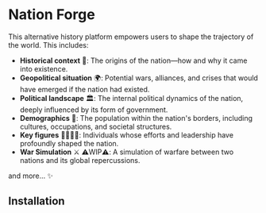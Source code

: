 
# Nation Forge

This alternative history platform empowers users to shape the trajectory of the world. This includes:

- **Historical context** 📜: The origins of the nation—how and why it came into existence.
- **Geopolitical situation** 🌍: Potential wars, alliances, and crises that would have emerged if the nation had existed.
- **Political landscape** 🏛️: The internal political dynamics of the nation, deeply influenced by its form of government.
- **Demographics** 👥: The population within the nation's borders, including cultures, occupations, and societal structures.
- **Key figures** 🦸‍♂️🦸‍♀️: Individuals whose efforts and leadership have profoundly shaped the nation.
- **War Simulation** ⚔️ ⚠️WIP⚠️: A simulation of warfare between two nations and its global repercussions.

and more... ✨
## Installation
